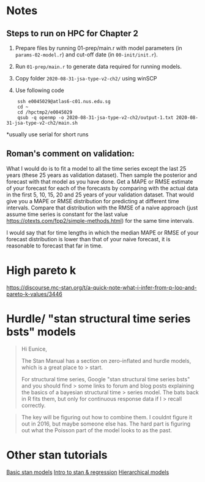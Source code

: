 # Notes

## Steps to run on HPC for Chapter 2

1. Prepare files by running 01-prep/main.r with model parameters (in `params-02-model.r`) and cut-off date (in `00-init/init.r`).

2. Run `01-prep/main.r` to generate data required for running models.

3. Copy folder `2020-08-31-jsa-type-v2-ch2/` using winSCP

4. Use following code
```
    ssh e0045029@atlas6-c01.nus.edu.sg
    cd ~
    cd /hpctmp2/e0045029
    qsub -q openmp -o 2020-08-31-jsa-type-v2-ch2/output-1.txt 2020-08-31-jsa-type-v2-ch2/main.sh
```
*usually use serial for short runs

## Roman's comment on validation: 

What I would do is to fit a model to all the time series except the last 25 years (these 25 years as validation dataset). Then sample the posterior and forecast with that model as you have done. Get a MAPE or RMSE estimate of your forecast for each of the forecasts by comparing with the actual data in the first 5, 10, 15, 20 and 25 years of your validation dataset. That would give you a MAPE or RMSE distribution for predicting at different time intervals. Compare that distribution with the RMSE of a naive approach (just assume time series is constant for the last value https://otexts.com/fpp2/simple-methods.html) for the same time intervals.

I would say that for time lengths in which the median MAPE or RMSE of your forecast distribution is lower than that of your naive forecast, it is reasonable to forecast that far in time.

# High pareto k

https://discourse.mc-stan.org/t/a-quick-note-what-i-infer-from-p-loo-and-pareto-k-values/3446

# Hurdle/ "stan structural time series bsts" models

> Hi Eunice,
> 
> The Stan Manual has a section on zero-inflated and hurdle models, which is a great place to > start.
> 
> For structural time series, Google "stan structural time series bsts" and you should find > some links to forum and blog posts explaining the basics of a bayesian structural time > series model. The bats back in R fits them, but only for continuous response data if I > recall correctly.

> The key will be figuring out how to combine them. I couldnt figure it out in 2016, but maybe someone else has. The hard part is figuring out what the Poisson part of the model looks to as the past.

# Other stan tutorials

[Basic stan models](http://avehtari.github.io/BDA_R_demos/demos_rstan/rstan_demo.html)
[Intro to stan & regression](https://jrnold.github.io/bayesian_notes/introduction-to-stan-and-linear-regression.html)
[Hierarchical models](https://vasishth.github.io/bayescogsci/book/hierarchical-models-with-stan.html)